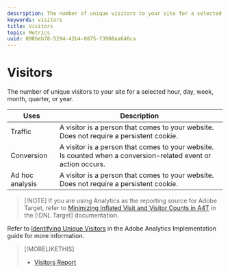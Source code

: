 ```yaml
---
description: The number of unique visitors to your site for a selected hour, day, week, month, quarter, or year.
keywords: visitors
title: Visitors
topic: Metrics
uuid: 098beb78-5294-42b4-8875-f3908aa646ca
---
```


# Visitors

The number of unique visitors to your site for a selected hour, day, week, month, quarter, or year.

|  Uses  | Description  |
|---|---|
|  Traffic  | A visitor is a person that comes to your website. Does not require a persistent cookie.  |
|  Conversion  | A visitor is a person that comes to your website. Is counted when a conversion-related event or action occurs.  |
|  Ad hoc analysis  | A visitor is a person that comes to your website. Does not require a persistent cookie.  |

> [!NOTE] If you are using Analytics as the reporting source for Adobe Target, refer to [Minimizing Inflated Visit and Visitor Counts in A4T](https://marketing.adobe.com/resources/help/en_US/target/a4t/minimizing-inflated-visit-and-visitor-counts-a4t.html) in the [!DNL Target] documentation.

Refer to [Identifying Unique Visitors](https://marketing.adobe.com/resources/help/en_US/sc/implement/visid_overview.html) in the Adobe Analytics Implementation guide for more information.

>[!MORELIKETHIS]
>
>* [Visitors Report](/help/components/c-variables/dimensionslist/reports-visitors.md)
